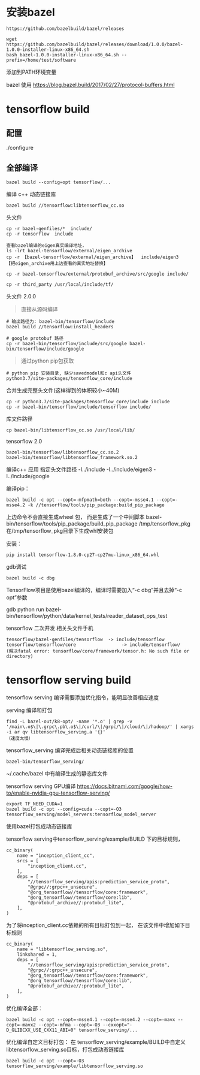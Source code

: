


# 安装bazel
```
https://github.com/bazelbuild/bazel/releases
```

```
wget https://github.com/bazelbuild/bazel/releases/download/1.0.0/bazel-1.0.0-installer-linux-x86_64.sh
bash bazel-1.0.0-installer-linux-x86_64.sh --prefix=/home/test/software
```
添加到PATH环境变量

bazel 使用
https://blog.bazel.build/2017/02/27/protocol-buffers.html


# tensorflow build

## 配置 
./configure

## 全部编译
```
bazel build --config=opt tensorflow/...
```

编译 c++ 动态链接库
```
bazel build //tensorflow:libtensorflow_cc.so
```

头文件

```
cp -r bazel-genfiles/*  include/
cp -r tensorflow  include

查看bazel编译的eigen真实编译地址， 
ls -lrt bazel-tensorflow/external/eigen_archive 
cp -r 【bazel-tensorflow/external/eigen_archive】  include/eigen3 
【把eigen_archive用上边查看的真实地址替换】

cp -r bazel-tensorflow/external/protobuf_archive/src/google include/

cp -r third_party /usr/local/include/tf/
```

头文件 2.0.0
> 直接从源码编译
```
# 输出路径为: bazel-bin/tensorflow/include
bazel build //tensorflow:install_headers

# google protobuf 路径
cp -r bazel-bin/tensorflow/include/src/google bazel-bin/tensorflow/include/google
```

> 通过python pip包获取
```
# python pip 安装目录, 缺少savedmodel和c api头文件
python3.7/site-packages/tensorflow_core/include
```
合并生成完整头文件(这样得到的体积较小~40M)
```
cp -r python3.7/site-packages/tensorflow_core/include include
cp -r bazel-bin/tensorflow/include/tensorflow include/
```


库文件路径
```
cp bazel-bin/libtensorflow_cc.so /usr/local/lib/
```

tensorflow 2.0 
```
bazel-bin/tensorflow/libtensorflow_cc.so.2
bazel-bin/tensorflow/libtensorflow_framework.so.2
```

编译c++ 应用
指定头文件路径 -I../include -I../include/eigen3 -I../include/google

编译pip：
```
bazel build -c opt --copt=-mfpmath=both --copt=-msse4.1 --copt=-msse4.2 -k //tensorflow/tools/pip_package:build_pip_package
```
上边命令不会直接生成wheel 包， 而是生成了一个中间脚本
bazel-bin/tensorflow/tools/pip_package/build_pip_package /tmp/tensorflow_pkg
在/tmp/tensorflow_pkg目录下生成whl安装包

安装：
```
pip install tensorflow-1.8.0-cp27-cp27mu-linux_x86_64.whl 
```

gdb调试
```
bazel build -c dbg
```
TensorFlow项目是使用bazel编译的，编译时需要加入“-c dbg”并且去掉“-c opt”参数

gdb python
run bazel-bin/tensorflow/python/data/kernel_tests/reader_dataset_ops_test


tensorflow 二次开发
相关头文件手机

```
tensorflow/bazel-genfiles/tensorflow  -> include/tensorflow
tensorflow/tensorflow/core                 -> include/tensorflow/
(解决fatal error: tensorflow/core/framework/tensor.h: No such file or directory)
```

# tensorflow serving build
tensorflow serving 编译需要添加优化指令，能明显改善相应速度

serving 编译和打包
```
find -L bazel-out/k8-opt/ -name '*.o' | grep -v '/main\.o$\|\.grpc\.pb\.o$\|/curl/\|/grpc/\|/cloud/\|/hadoop/' | xargs -i ar qv libtensorflow_serving.a '{}'
（速度太慢）
```

tensorflow_serving 编译完成后相关动态链接库的位置
```
bazel-bin/tensorflow_serving/
```

~/.cache/bazel 中有编译生成的静态库文件

tensorflow serving GPU编译
https://docs.bitnami.com/google/how-to/enable-nvidia-gpu-tensorflow-serving/
```
export TF_NEED_CUDA=1
bazel build -c opt --config=cuda --copt=-O3 tensorflow_serving/model_servers:tensorflow_model_server
```




使用bazel打包成动态链接库

tensorflow serving中tensorflow_serving/example/BUILD 下的目标规则，
```
cc_binary(                                                                                                                 
    name = "inception_client_cc",
    srcs = [
        "inception_client.cc",
    ],
    deps = [
        "//tensorflow_serving/apis:prediction_service_proto",
        "@grpc//:grpc++_unsecure",
        "@org_tensorflow//tensorflow/core:framework",
        "@org_tensorflow//tensorflow/core:lib",
        "@protobuf_archive//:protobuf_lite",
    ],
)
```
为了将inception_client.cc依赖的所有目标打包到一起， 在该文件中增加如下目标规则
```
cc_binary(
    name = "libtensorflow_serving.so",
    linkshared = 1,
    deps = [ 
        "//tensorflow_serving/apis:prediction_service_proto",
        "@grpc//:grpc++_unsecure",
        "@org_tensorflow//tensorflow/core:framework",
        "@org_tensorflow//tensorflow/core:lib",
        "@protobuf_archive//:protobuf_lite",
    ],  
)  
```

优化编译全部：
```
bazel build -c opt --copt=-msse4.1 --copt=-msse4.2 --copt=-mavx --copt=-mavx2 --copt=-mfma --copt=-O3 --cxxopt="-D_GLIBCXX_USE_CXX11_ABI=0" tensorflow_serving/...
```
优化编译自定义目标打包：
在 tensorflow_serving/example/BUILD中自定义libtensorflow_serving.so目标，打包成动态链接库
```
bazel build -c opt --copt=-O3  tensorflow_serving/example/libtensorflow_serving.so







